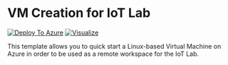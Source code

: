 # VM Creation for IoT Lab

[![Deploy To Azure](https://raw.githubusercontent.com/GiovanniGrieco/iot-lab-workspace-quickstart/master/1-CONTRIBUTION-GUIDE/images/deploytoazure.svg?sanitize=true)](https://portal.azure.com/#create/Microsoft.Template/uri/https%3A%2F%2Fraw.githubusercontent.com%2FGiovanniGrieco%2Fiot-lab-workspace-quickstart%2Fmaster%2Fazuredeploy.json)
[![Visualize](https://raw.githubusercontent.com/GiovanniGrieco/iot-lab-workspace-quickstart/master/1-CONTRIBUTION-GUIDE/images/visualizebutton.svg?sanitize=true)](http://armviz.io/#/?load=https%3A%2F%2Fraw.githubusercontent.com%2FGiovanniGrieco%2Fiot-lab-workspace-quickstart%2Fmaster%2Fazuredeploy.json)

This template allows you to quick start a Linux-based Virtual Machine on Azure in order to be used as a remote workspace for the IoT Lab.
